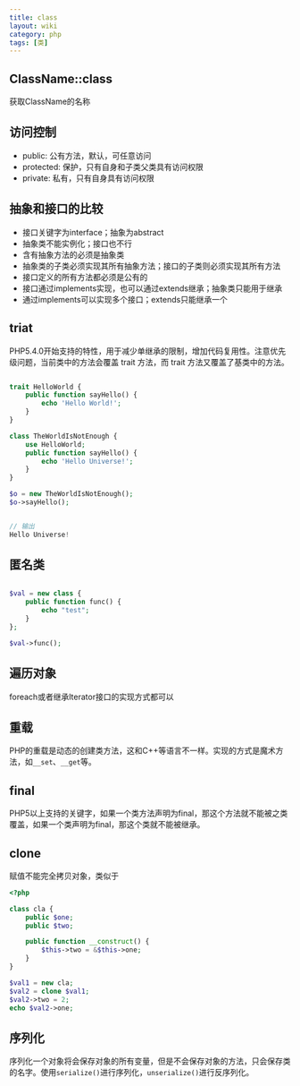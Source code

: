 ```yaml
---
title: class
layout: wiki
category: php
tags: [类]
---
```



## ClassName::class

获取ClassName的名称

## 访问控制

* public: 公有方法，默认，可任意访问
* protected: 保护，只有自身和子类父类具有访问权限
* private: 私有，只有自身具有访问权限

## 抽象和接口的比较

* 接口关键字为interface；抽象为abstract
* 抽象类不能实例化；接口也不行
* 含有抽象方法的必须是抽象类
* 抽象类的子类必须实现其所有抽象方法；接口的子类则必须实现其所有方法
* 接口定义的所有方法都必须是公有的
* 接口通过implements实现，也可以通过extends继承；抽象类只能用于继承
* 通过implements可以实现多个接口；extends只能继承一个



## triat

PHP5.4.0开始支持的特性，用于减少单继承的限制，增加代码复用性。注意优先级问题，当前类中的方法会覆盖 trait 方法，而 trait 方法又覆盖了基类中的方法。

```php

trait HelloWorld {
    public function sayHello() {
        echo 'Hello World!';
    }
}

class TheWorldIsNotEnough {
    use HelloWorld;
    public function sayHello() {
        echo 'Hello Universe!';
    }
}

$o = new TheWorldIsNotEnough();
$o->sayHello();


// 输出
Hello Universe!

```


## 匿名类

```php

$val = new class {
    public function func() {
        echo "test";
    }
};

$val->func();

```

## 遍历对象

foreach或者继承Iterator接口的实现方式都可以

## 重载

PHP的重载是动态的创建类方法，这和C++等语言不一样。实现的方式是魔术方法，如`__set`、`__get`等。

## final

PHP5以上支持的关键字，如果一个类方法声明为final，那这个方法就不能被之类覆盖，如果一个类声明为final，那这个类就不能被继承。

## clone

赋值不能完全拷贝对象，类似于

```php
<?php 

class cla {
    public $one;
    public $two;

    public function __construct() {
        $this->two = &$this->one;
    }
}

$val1 = new cla;
$val2 = clone $val1;
$val2->two = 2;
echo $val2->one;

```

## 序列化

序列化一个对象将会保存对象的所有变量，但是不会保存对象的方法，只会保存类的名字。使用`serialize()`进行序列化，`unserialize()`进行反序列化。
